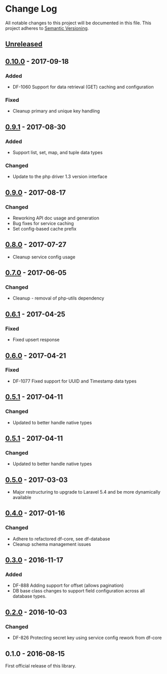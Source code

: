 # Change Log
All notable changes to this project will be documented in this file.
This project adheres to [Semantic Versioning](http://semver.org/).

## [Unreleased]

## [0.10.0] - 2017-09-18
### Added
- DF-1060 Support for data retrieval (GET) caching and configuration
### Fixed
- Cleanup primary and unique key handling

## [0.9.1] - 2017-08-30
### Added
- Support list, set, map, and tuple data types
### Changed
- Update to the php driver 1.3 version interface

## [0.9.0] - 2017-08-17
### Changed
- Reworking API doc usage and generation
- Bug fixes for service caching
- Set config-based cache prefix

## [0.8.0] - 2017-07-27
- Cleanup service config usage

## [0.7.0] - 2017-06-05
### Changed
- Cleanup - removal of php-utils dependency

## [0.6.1] - 2017-04-25
### Fixed
- Fixed upsert response

## [0.6.0] - 2017-04-21
### Fixed
- DF-1077 Fixed support for UUID and Timestamp data types

## [0.5.1] - 2017-04-11
### Changed
- Updated to better handle native types

## [0.5.1] - 2017-04-11
### Changed
- Updated to better handle native types

## [0.5.0] - 2017-03-03
- Major restructuring to upgrade to Laravel 5.4 and be more dynamically available

## [0.4.0] - 2017-01-16
### Changed
- Adhere to refactored df-core, see df-database
- Cleanup schema management issues

## [0.3.0] - 2016-11-17
### Added
- DF-888 Adding support for offset (allows pagination)
- DB base class changes to support field configuration across all database types.

## [0.2.0] - 2016-10-03
### Changed
- DF-826 Protecting secret key using service config rework from df-core

## 0.1.0 - 2016-08-15
First official release of this library.

[Unreleased]: https://github.com/dreamfactorysoftware/df-cassandra/compare/0.10.0...HEAD
[0.10.0]: https://github.com/dreamfactorysoftware/df-cassandra/compare/0.9.1...0.10.0
[0.9.1]: https://github.com/dreamfactorysoftware/df-cassandra/compare/0.9.0...0.9.1
[0.9.0]: https://github.com/dreamfactorysoftware/df-cassandra/compare/0.8.0...0.9.0
[0.8.0]: https://github.com/dreamfactorysoftware/df-cassandra/compare/0.7.0...0.8.0
[0.7.0]: https://github.com/dreamfactorysoftware/df-cassandra/compare/0.6.1...0.7.0
[0.6.1]: https://github.com/dreamfactorysoftware/df-cassandra/compare/0.6.0...0.6.1
[0.6.0]: https://github.com/dreamfactorysoftware/df-cassandra/compare/0.5.1...0.6.0
[0.5.1]: https://github.com/dreamfactorysoftware/df-cassandra/compare/0.5.0...0.5.1
[0.5.0]: https://github.com/dreamfactorysoftware/df-cassandra/compare/0.4.0...0.5.0
[0.4.0]: https://github.com/dreamfactorysoftware/df-cassandra/compare/0.3.0...0.4.0
[0.3.0]: https://github.com/dreamfactorysoftware/df-cassandra/compare/0.2.0...0.3.0
[0.2.0]: https://github.com/dreamfactorysoftware/df-cassandra/compare/0.1.0...0.2.0
